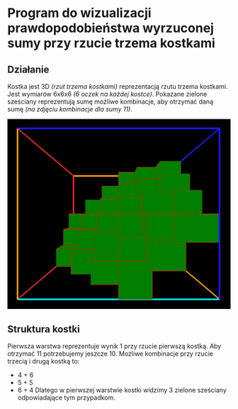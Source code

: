 # Program do wizualizacji prawdopodobieństwa wyrzuconej sumy przy rzucie trzema kostkami

## Działanie
Kostka jest 3D *(rzut trzema kostkami)* reprezentacją rzutu trzema kostkami. Jest wymiarów 6x6x6 *(6 oczek na każdej kostce)*. Pokazane zielone sześciany reprezentują sumę możliwe kombinacje, aby otrzymać daną sumę *(na zdjęciu kombinacje dla sumy 11)*.

![](./readme.png)

## Struktura kostki
Pierwsza warstwa reprezentuje wynik 1 przy rzucie pierwszą kostką. Aby otrzymać 11 potrzebujemy jeszcze 10. Możliwe kombinacje przy rzucie trzecią i drugą kostką to:
- 4 + 6
- 5 + 5
- 6 + 4
Dlatego w pierwszej warstwie kostki widzimy 3 zielone sześciany odpowiadające tym przypadkom.
